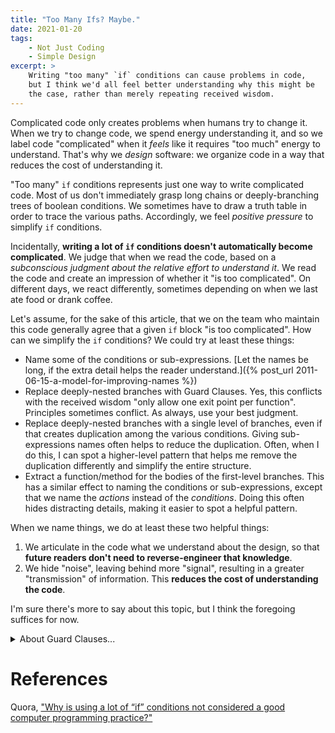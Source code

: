 ```yaml
---
title: "Too Many Ifs? Maybe."
date: 2021-01-20
tags:
    - Not Just Coding
    - Simple Design
excerpt: >
    Writing "too many" `if` conditions can cause problems in code,
    but I think we'd all feel better understanding why this might be
    the case, rather than merely repeating received wisdom.
---
```

Complicated code only creates problems when humans try to change it. When we try to change code, we spend energy understanding it, and so we label code "complicated" when it _feels_ like it requires "too much" energy to understand. That's why we _design_ software: we organize code in a way that reduces the cost of understanding it.

"Too many" `if` conditions represents just one way to write complicated code. Most of us don't immediately grasp long chains or deeply-branching trees of boolean conditions. We sometimes have to draw a truth table in order to trace the various paths. Accordingly, we feel _positive pressure_ to simplify `if` conditions.

Incidentally, **writing a lot of `if` conditions doesn't automatically become complicated**. We judge that when we read the code, based on a _subconscious judgment about the relative effort to understand it_. We read the code and create an impression of whether it "is too complicated". On different days, we react differently, sometimes depending on when we last ate food or drank coffee.

Let's assume, for the sake of this article, that we on the team who maintain this code generally agree that a given `if` block "is too complicated". How can we simplify the `if` conditions? We could try at least these things:

- Name some of the conditions or sub-expressions. [Let the names be long, if the extra detail helps the reader understand.]({% post_url 2011-06-15-a-model-for-improving-names %})
- Replace deeply-nested branches with Guard Clauses. Yes, this conflicts with the received wisdom "only allow one exit point per function". Principles sometimes conflict. As always, use your best judgment.
- Replace deeply-nested branches with a single level of branches, even if that creates duplication among the various conditions. Giving sub-expressions names often helps to reduce the duplication. Often, when I do this, I can spot a higher-level pattern that helps me remove the duplication differently and simplify the entire structure.
- Extract a function/method for the bodies of the first-level branches. This has a similar effect to naming the conditions or sub-expressions, except that we name the _actions_ instead of the _conditions_. Doing this often hides distracting details, making it easier to spot a helpful pattern.

When we name things, we do at least these two helpful things:

1. We articulate in the code what we understand about the design, so that **future readers don't need to reverse-engineer that knowledge**.
2. We hide "noise", leaving behind more "signal", resulting in a greater "transmission" of information. This **reduces the cost of understanding the code**.

I'm sure there's more to say about this topic, but I think the foregoing suffices for now.

<details class="highlight">
<summary>About Guard Clauses...</summary>

When I write a Guard Clause, I get the vague, uneasy feeling that I've put the code in "the wrong place". Typically I see it as an irrelevant detail that I ought to [push up the call stack]({% post_url 2013-01-29-consequences-of-dependency-inversion-principle %}). You can find an example of this in ["Sell One Item Part 2"](https://wbitdd.jbrains.ca/lectures/136759) of [The World's Best Intro to TDD: Level 1](https://tdd.training), starting around the 2:30 mark of the video.
    
**Spoiler Alert**. If we've only created Controller layer so far and we try to write pure user interface behavior there, it feels strange. We don't resolve that strangeness until we write the text-based user interface, which acts as a client to the Controller layer, and provides a natural place for this UI behavior to "bubble up" to. We finally get there in ["Tension in Abstraction"](https://wbitdd.jbrains.ca/lectures/203398) starting around the 11:00 mark of the video. (Please note: this video is _not_ in the **free preview** part of the course. Sorry.)
    
</details>



# References

Quora, ["Why is using a lot of “if” conditions not considered a good computer programming practice?"](https://www.quora.com/Why-is-using-a-lot-of-if-conditions-not-considered-a-good-computer-programming-practice)

